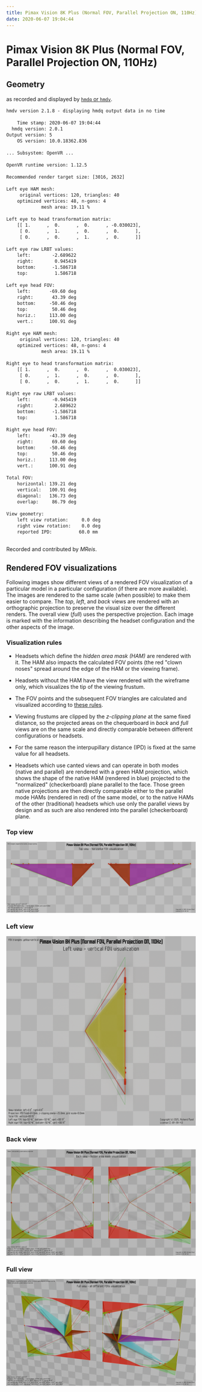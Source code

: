 ```yaml
---
title: Pimax Vision 8K Plus (Normal FOV, Parallel Projection ON, 110Hz)
date: 2020-06-07 19:04:44
---
```

# Pimax Vision 8K Plus (Normal FOV, Parallel Projection ON, 110Hz)

## Geometry

as recorded and displayed by [`hmdq` or `hmdv`](https://github.com/risa2000/hmdq).
```
hmdv version 2.1.8 - displaying hmdq output data in no time

    Time stamp: 2020-06-07 19:04:44
  hmdq version: 2.0.1
Output version: 5
    OS version: 10.0.18362.836

... Subsystem: OpenVR ...

OpenVR runtime version: 1.12.5

Recommended render target size: [3016, 2632]

Left eye HAM mesh:
     original vertices: 120, triangles: 40
    optimized vertices: 48, n-gons: 4
             mesh area: 19.11 %

Left eye to head transformation matrix:
    [[ 1.      ,  0.      ,  0.      , -0.030023],
     [ 0.      ,  1.      ,  0.      ,  0.      ],
     [ 0.      ,  0.      ,  1.      ,  0.      ]]

Left eye raw LRBT values:
    left:        -2.689622
    right:        0.945419
    bottom:      -1.586718
    top:          1.586718

Left eye head FOV:
    left:       -69.60 deg
    right:       43.39 deg
    bottom:     -50.46 deg
    top:         50.46 deg
    horiz.:     113.00 deg
    vert.:      100.91 deg

Right eye HAM mesh:
     original vertices: 120, triangles: 40
    optimized vertices: 48, n-gons: 4
             mesh area: 19.11 %

Right eye to head transformation matrix:
    [[ 1.      ,  0.      ,  0.      ,  0.030023],
     [ 0.      ,  1.      ,  0.      ,  0.      ],
     [ 0.      ,  0.      ,  1.      ,  0.      ]]

Right eye raw LRBT values:
    left:        -0.945419
    right:        2.689622
    bottom:      -1.586718
    top:          1.586718

Right eye head FOV:
    left:       -43.39 deg
    right:       69.60 deg
    bottom:     -50.46 deg
    top:         50.46 deg
    horiz.:     113.00 deg
    vert.:      100.91 deg

Total FOV:
    horizontal: 139.21 deg
    vertical:   100.91 deg
    diagonal:   136.73 deg
    overlap:     86.79 deg

View geometry:
    left view rotation:     0.0 deg
    right view rotation:    0.0 deg
    reported IPD:          60.0 mm


```
Recorded and contributed by _MReis_.

## Rendered FOV visualizations

Following images show different views of a rendered FOV visualization of a
particular model in a particular configuration (if there are more available).
The images are rendered to the same scale (when possible) to make them easier
to compare. The _top_, _left_, and _back_ views are rendered with an
orthographic projection to preserve the visual size over the different renders.
The overall view (_full_) uses the perspective projection. Each image is marked
with the information describing the headset configuration and the other aspects
of the image.

### Visualization rules

* Headsets which define the _hidden area mask (HAM)_ are rendered with it. The
  HAM also impacts the calculated FOV points (the red "clown noses" spread
  around the edge of the HAM or the viewing frame).

* Headsets without the HAM have the view rendered with the wireframe only, which
  visualizes the tip of the viewing frustum.

* The FOV points and the subsequent FOV triangles are calculated and visualized
  according to [these
  rules](https://risa2000.github.io/vrdocs/docs/hmd_fov_calculation).

* Viewing frustums are clipped by the _z-clipping plane_ at the same fixed
  distance, so the projected areas on the chequerboard in _back_ and _full_
  views are on the same scale and directly comparable between different
  configurations or headsets.

* For the same reason the interpupillary distance (IPD) is fixed at the same
  value for all headsets.

* Headsets which use canted views and can operate in both modes (native and
  parallel) are rendered with a green HAM projection, which shows the shape of
  the native HAM (rendered in blue) projected to the "normalized"
  (checkerboard) plane parallel to the face. Those green native projections are
  then directly comparable either to the parallel mode HAMs (rendered in red)
  of the same model, or to the native HAMs of the other (traditional) headsets
  which use only the parallel views by design and as such are also rendered
  into the parallel (checkerboard) plane.

### Top view
[![Pimax Vision 8K Plus (Normal FOV, Parallel Projection ON, 110Hz) - top view](../images/PimaxVision8KPlus_Normal_PP_R110_top.dmx.png)](../images/PimaxVision8KPlus_Normal_PP_R110_top.dmx.png)

### Left view
[![Pimax Vision 8K Plus (Normal FOV, Parallel Projection ON, 110Hz) - left view](../images/PimaxVision8KPlus_Normal_PP_R110_left.dmx.png)](../images/PimaxVision8KPlus_Normal_PP_R110_left.dmx.png)

### Back view
[![Pimax Vision 8K Plus (Normal FOV, Parallel Projection ON, 110Hz) - back view](../images/PimaxVision8KPlus_Normal_PP_R110_back.dmx.png)](../images/PimaxVision8KPlus_Normal_PP_R110_back.dmx.png)

### Full view
[![Pimax Vision 8K Plus (Normal FOV, Parallel Projection ON, 110Hz) - full view](../images/PimaxVision8KPlus_Normal_PP_R110_over.dmx.png)](../images/PimaxVision8KPlus_Normal_PP_R110_over.dmx.png)

